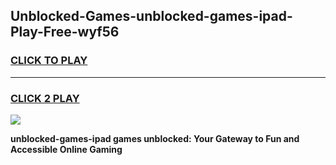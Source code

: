
## Unblocked-Games-unblocked-games-ipad-Play-Free-wyf56
<h3>
<a href="https://premium76.site?title=unblocked-games-ipad&ref=20A">CLICK TO PLAY</a></h3>
<hr>

<h3>
<a href="https://premium76.site?title=unblocked-games-ipad&ref=20A">CLICK 2 PLAY</a>
  
</h3>

<a href="https://premium76.site?title=unblocked-games-ipad&ref=20A"><img src="https://clearcache.store/games.png"></a>


**unblocked-games-ipad games unblocked: Your Gateway to Fun and Accessible Online Gaming**
